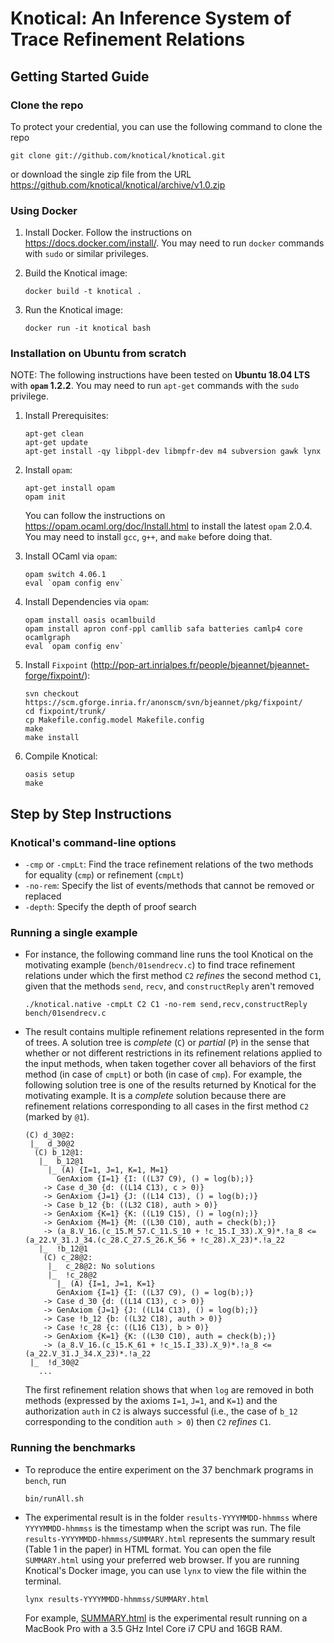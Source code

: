 # Knotical: An Inference System of Trace Refinement Relations

## Getting Started Guide

### Clone the repo

To protect your credential, you can use the following command to clone the repo

```
git clone git://github.com/knotical/knotical.git
```

or download the single zip file from the URL https://github.com/knotical/knotical/archive/v1.0.zip

### Using Docker

1. Install Docker. Follow the instructions on https://docs.docker.com/install/. You may need to run `docker` commands with `sudo` or similar privileges.

2. Build the Knotical image:

    ```
    docker build -t knotical .
    ```

3. Run the Knotical image:

    ```
    docker run -it knotical bash
    ```
    
### Installation on Ubuntu from scratch

NOTE: The following instructions have been tested on **Ubuntu 18.04 LTS** with **`opam` 1.2.2**. You may need to run `apt-get` commands with the `sudo` privilege.


1. Install Prerequisites:

    ```
    apt-get clean
    apt-get update
    apt-get install -qy libppl-dev libmpfr-dev m4 subversion gawk lynx
    ```
    
2. Install `opam`:

    ```
    apt-get install opam
    opam init
    ```
    
   You can follow the instructions on https://opam.ocaml.org/doc/Install.html to install the latest `opam` 2.0.4. You may need to install `gcc`, `g++`, and `make` before doing that.

3. Install OCaml via `opam`:

    ```
    opam switch 4.06.1
    eval `opam config env`
    ```

4. Install Dependencies via `opam`:
 
    ```
    opam install oasis ocamlbuild
    opam install apron conf-ppl camllib safa batteries camlp4 core ocamlgraph
    eval `opam config env`
    ```
    
5. Install `Fixpoint` (http://pop-art.inrialpes.fr/people/bjeannet/bjeannet-forge/fixpoint/):
  
    ```
    svn checkout https://scm.gforge.inria.fr/anonscm/svn/bjeannet/pkg/fixpoint/
    cd fixpoint/trunk/
    cp Makefile.config.model Makefile.config
    make
    make install
    ```

6. Compile Knotical:
   
    ```
    oasis setup
    make
    ```
    
## Step by Step Instructions

### Knotical's command-line options

- `-cmp` or `-cmpLt`: Find the trace refinement relations of the two methods for equality (`cmp`) or refinement (`cmpLt`)
- `-no-rem`: Specify the list of events/methods that cannot be removed or replaced
- `-depth`: Specify the depth of proof search

### Running a single example

- For instance, the following command line runs the tool Knotical on the motivating example (`bench/01sendrecv.c`) to find trace refinement relations under which the first method `C2` *refines* the second method `C1`, given that the methods `send`, `recv`, and `constructReply` aren't removed

    ```
    ./knotical.native -cmpLt C2 C1 -no-rem send,recv,constructReply bench/01sendrecv.c
    ```
    
- The result contains multiple refinement relations represented in the form of trees. A solution tree is *complete* (`C`) or *partial* (`P`) in the sense that whether or not different restrictions in its refinement relations applied to the input methods, when taken together cover all behaviors of the first method (in case of `cmpLt`) or both (in case of `cmp`). For example, the following solution tree is one of the results returned by Knotical for the motivating example. It is a *complete* solution because there are refinement relations corresponding to all cases in the first method `C2` (marked by `@1`).

    ```
    (C) d_30@2: 
     |_  d_30@2
      (C) b_12@1: 
       |_  b_12@1
         |_ (A) {I=1, J=1, K=1, M=1}
           GenAxiom {I=1} {I: ((L37 C9), () = log(b);)}
        -> Case d_30 {d: ((L14 C13), c > 0)}
        -> GenAxiom {J=1} {J: ((L14 C13), () = log(b);)}
        -> Case b_12 {b: ((L32 C18), auth > 0)}
        -> GenAxiom {K=1} {K: ((L19 C15), () = log(n);)}
        -> GenAxiom {M=1} {M: ((L30 C10), auth = check(b);)}
        -> (a_8.V_16.(c_15.M_57.C_11.S_10 + !c_15.I_33).X_9)*.!a_8 <= (a_22.V_31.J_34.(c_28.C_27.S_26.K_56 + !c_28).X_23)*.!a_22
       |_  !b_12@1
        (C) c_28@2: 
         |_  c_28@2: No solutions
         |_  !c_28@2
           |_ (A) {I=1, J=1, K=1}
           GenAxiom {I=1} {I: ((L37 C9), () = log(b);)}
        -> Case d_30 {d: ((L14 C13), c > 0)}
        -> GenAxiom {J=1} {J: ((L14 C13), () = log(b);)}
        -> Case !b_12 {b: ((L32 C18), auth > 0)}
        -> Case !c_28 {c: ((L16 C13), b > 0)}
        -> GenAxiom {K=1} {K: ((L30 C10), auth = check(b);)}
        -> (a_8.V_16.(c_15.K_61 + !c_15.I_33).X_9)*.!a_8 <= (a_22.V_31.J_34.X_23)*.!a_22
     |_  !d_30@2
       ...
    ```
    
    The first refinement relation shows that when `log` are removed in both methods (expressed by the axioms `I=1`, `J=1`, and `K=1`) and the authorization `auth` in `C2` is always successful (i.e., the case of `b_12` corresponding to the condition `auth > 0`) then `C2` *refines* `C1`.

### Running the benchmarks

- To reproduce the entire experiment on the 37 benchmark programs in `bench`, run 

    ```
    bin/runAll.sh
    ```

- The experimental result is in the folder `results-YYYYMMDD-hhmmss` where `YYYYMMDD-hhmmss` is the timestamp when the script was run. The file `results-YYYYMMDD-hhmmss/SUMMARY.html` represents the summary result (Table 1 in the paper) in HTML format. You can open the file `SUMMARY.html` using your preferred web browser. If you are running Knotical's Docker image, you can use `lynx` to view the file within the terminal.

    ```
    lynx results-YYYYMMDD-hhmmss/SUMMARY.html
    ```
    
    For example, [SUMMARY.html](results/SUMMARY.html) is the experimental result running on a MacBook Pro with a 3.5 GHz Intel Core i7 CPU and 16GB RAM.
